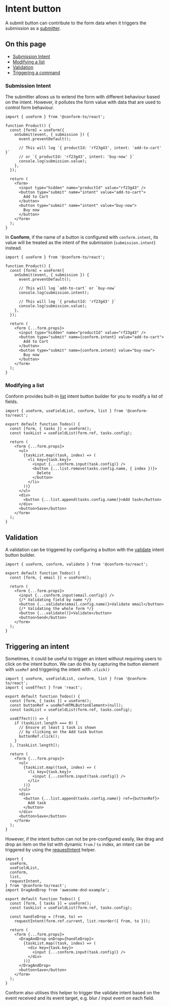 # Intent button

A submit button can contribute to the form data when it triggers the submission as a [submitter](https://developer.mozilla.org/en-US/docs/Web/API/SubmitEvent/submitter).

<!-- aside -->

## On this page

- [Submission Intent](#submission-intent)
- [Modifying a list](#modifying-a-list)
- [Validation](#validation)
- [Triggering a command](#triggering-a-command)

<!-- /aside -->

### Submission Intent

The submitter allows us to extend the form with different behaviour based on the intent. However, it pollutes the form value with data that are used to control form behaviour.

```tsx
import { useForm } from '@conform-to/react';

function Product() {
  const [form] = useForm({
    onSubmit(event, { submission }) {
      event.preventDefault();

      // This will log `{ productId: 'rf23g43', intent: 'add-to-cart' }`
      // or `{ productId: 'rf23g43', intent: 'buy-now' }`
      console.log(submission.value);
    },
  });

  return (
    <form>
      <input type="hidden" name="productId" value="rf23g43" />
      <button type="submit" name="intent" value="add-to-cart">
        Add to Cart
      </button>
      <button type="submit" name="intent" value="buy-now">
        Buy now
      </button>
    </form>
  );
}
```

In **Conform**, if the name of a button is configured with `conform.intent`, its value will be treated as the intent of the submission (`submission.intent`) instead.

```tsx
import { useForm } from '@conform-to/react';

function Product() {
  const [form] = useForm({
    onSubmit(event, { submission }) {
      event.preventDefault();

      // This will log `add-to-cart` or `buy-now`
      console.log(submission.intent);

      // This will log `{ productId: 'rf23g43' }`
      console.log(submission.value);
    },
  });

  return (
    <form {...form.props}>
      <input type="hidden" name="productId" value="rf23g43" />
      <button type="submit" name={conform.intent} value="add-to-cart">
        Add to Cart
      </button>
      <button type="submit" name={conform.intent} value="buy-now">
        Buy now
      </button>
    </form>
  );
}
```

### Modifying a list

Conform provides built-in [list](/packages/conform-react/README.md#list) intent button builder for you to modify a list of fields.

```tsx
import { useForm, useFieldList, conform, list } from '@conform-to/react';

export default function Todos() {
  const [form, { tasks }] = useForm();
  const taskList = useFieldList(form.ref, tasks.config);

  return (
    <form {...form.props}>
      <ul>
        {taskList.map((task, index) => (
          <li key={task.key}>
            <input {...conform.input(task.config)} />
            <button {...list.remove(tasks.config.name, { index })}>
              Delete
            </button>
          </li>
        ))}
      </ul>
      <div>
        <button {...list.append(tasks.config.name)}>Add task</button>
      </div>
      <button>Save</button>
    </form>
  );
}
```

## Validation

A validation can be triggered by configuring a button with the [validate](/packages/conform-react/README.md#validate) intent button builder.

```tsx
import { useForm, conform, validate } from '@conform-to/react';

export default function Todos() {
  const [form, { email }] = useForm();

  return (
    <form {...form.props}>
      <input {...conform.input(email.config)} />
      {/* Validating field by name */}
      <button {...validate(email.config.name)}>Validate email</button>
      {/* Validating the whole form */}
      <button {...validate()}>Validate</button>
      <button>Send</button>
    </form>
  );
}
```

## Triggering an intent

Sometimes, it could be useful to trigger an intent without requiring users to click on the intent button. We can do this by capturing the button element with `useRef` and triggering the intent with `.click()`

```tsx
import { useForm, useFieldList, conform, list } from '@conform-to/react';
import { useEffect } from 'react';

export default function Todos() {
  const [form, { tasks }] = useForm();
  const buttonRef = useRef<HTMLButtonElement>(null);
  const taskList = useFieldList(form.ref, tasks.config);

  useEffect(() => {
    if (taskList.length === 0) {
      // Ensure at least 1 task is shown
      // by clicking on the Add task button
      buttonRef.click();
    }
  }, [taskList.length]);

  return (
    <form {...form.props}>
      <ul>
        {taskList.map((task, index) => (
          <li key={task.key}>
            <input {...conform.input(task.config)} />
          </li>
        ))}
      </ul>
      <div>
        <button {...list.append(tasks.config.name)} ref={buttonRef}>
          Add task
        </button>
      </div>
      <button>Save</button>
    </form>
  );
}
```

However, if the intent button can not be pre-configured easily, like drag and drop an item on the list with dynamic `from` / `to` index, an intent can be triggered by using the [requestIntent](/packages/conform-react/README.md#requestintent) helper.

```tsx
import {
  useForm,
  useFieldList,
  conform,
  list,
  requestIntent,
} from '@conform-to/react';
import DragAndDrop from 'awesome-dnd-example';

export default function Todos() {
  const [form, { tasks }] = useForm();
  const taskList = useFieldList(form.ref, tasks.config);

  const handleDrop = (from, to) =>
    requestIntent(form.ref.current, list.reorder({ from, to }));

  return (
    <form {...form.props}>
      <DragAndDrop onDrop={handleDrop}>
        {taskList.map((task, index) => (
          <div key={task.key}>
            <input {...conform.input(task.config)} />
          </div>
        ))}
      </DragAndDrop>
      <button>Save</button>
    </form>
  );
}
```

Conform also utilises this helper to trigger the validate intent based on the event received and its event target, e.g. blur / input event on each field.

